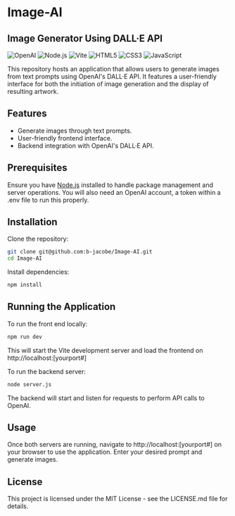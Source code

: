 # Image-AI

## Image Generator Using DALL·E API

![OpenAI](https://img.shields.io/badge/OpenAI-DALL·E-blue)
![Node.js](https://img.shields.io/badge/Node.js-43853D?style=flat-square&logo=node.js&logoColor=white)
![Vite](https://img.shields.io/badge/Vite-B73BFE?style=flat-square&logo=vite&logoColor=FFD62E)
![HTML5](https://img.shields.io/badge/HTML5-E34F26?style=flat-square&logo=html5&logoColor=white)
![CSS3](https://img.shields.io/badge/CSS3-1572B6?style=flat-square&logo=css3&logoColor=white)
![JavaScript](https://img.shields.io/badge/JavaScript-F7DF1E?style=flat-square&logo=javascript&logoColor=black)

This repository hosts an application that allows users to generate images from text prompts using OpenAI's DALL·E API. It features a user-friendly interface for both the initiation of image generation and the display of resulting artwork.

## Features

- Generate images through text prompts.
- User-friendly frontend interface.
- Backend integration with OpenAI's DALL·E API.

## Prerequisites

Ensure you have [Node.js](https://nodejs.org/) installed to handle package management and server operations. You will also need an OpenAI account, a token within a .env file to run this properly.

## Installation

Clone the repository:

```bash
git clone git@github.com:b-jacobe/Image-AI.git
cd Image-AI
```

Install dependencies:

```bash
npm install
```

## Running the Application

To run the front end locally:

```bash
npm run dev
```

This will start the Vite development server and load the frontend on http://localhost:[yourport#]

To run the backend server:

```bash
node server.js
```

The backend will start and listen for requests to perform API calls to OpenAI.

## Usage

Once both servers are running, navigate to http://localhost:[yourport#] on your browser to use the application. Enter your desired prompt and generate images.

## License

This project is licensed under the MIT License - see the LICENSE.md file for details.
